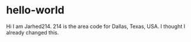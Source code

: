 # hello-world
Hi I am Jarhed214. 214 is the area code for Dallas, Texas, USA.
I thought I already changed this.
